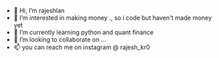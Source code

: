 - 👋 Hi, I’m rajeshlan
- 👀 I’m interested in making money ., so i code but haven't made money yet
- 🌱 I’m currently learning python and quant finance
- 💞️ I’m looking to collaborate on ...
- 📫 you can reach me on instagram @ rajesh_kr0

<!---
rajeshlan/rajeshlan is a ✨ special ✨ repository because its `README.md` (this file) appears on your GitHub profile.
You can click the Preview link to take a look at your changes.
--->
